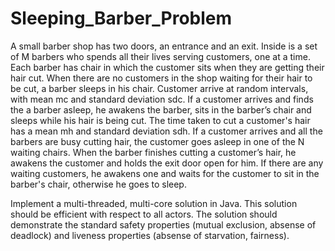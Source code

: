 # Sleeping_Barber_Problem

A small barber shop has two doors, an entrance and an exit. Inside is a set of M barbers who spends all their lives serving customers, one at a time. Each barber has chair in which the customer sits when they are getting their hair cut. When there are no customers in the shop waiting for their hair to be cut, a barber sleeps in his chair. Customer arrive at random intervals, with mean mc and standard deviation sdc. If a customer arrives and finds the a barber asleep, he awakens the barber, sits in the barber’s chair and sleeps while his hair is being cut. The time taken to cut a customer's hair has a mean mh and standard deviation sdh. If a customer arrives and all the barbers are busy cutting hair, the customer goes asleep in one of the N waiting chairs. When the barber finishes cutting a customer’s hair, he awakens the customer and holds the exit door open for him. If there are any waiting customers, he awakens one and waits for the customer to sit in the barber's chair, otherwise he goes to sleep.

Implement a multi-threaded, multi-core solution in Java. This solution should be efficient with respect to all actors. The solution should demonstrate the standard safety properties (mutual exclusion, absense of deadlock) and liveness properties (absense of starvation, fairness).
